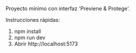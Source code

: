 Proyecto mínimo con interfaz 'Previene & Protege'.

Instrucciones rápidas:
1. npm install
2. npm run dev
3. Abrir http://localhost:5173
